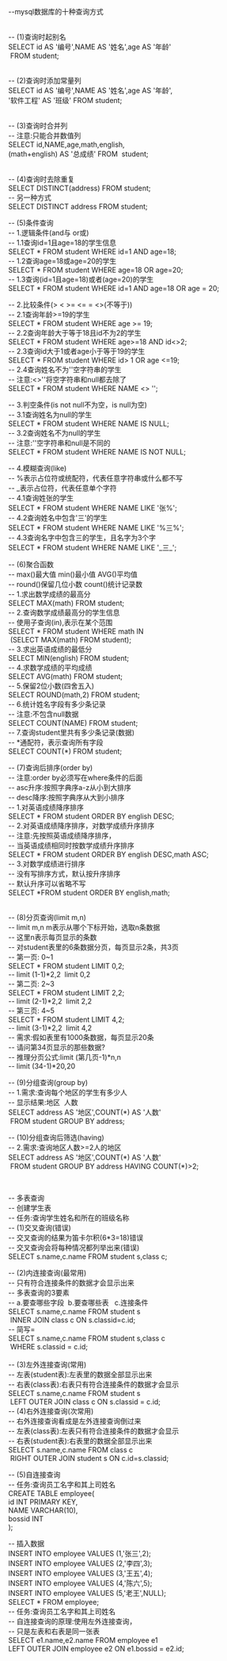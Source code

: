 <div id="article_content" class="article_content clearfix">
            <link rel="stylesheet" href="https://csdnimg.cn/release/phoenix/template/css/ck_htmledit_views-833878f763.css">
                            <link rel="stylesheet" href="https://csdnimg.cn/release/phoenix/template/css/ck_htmledit_views-833878f763.css">
                <div class="htmledit_views" id="content_views">
                                            <p>--mysql数据库的十种查询方式</p>

<p><br>
-- (1)查询时起别名<br>
SELECT id AS '编号',NAME AS '姓名',age AS '年龄'<br>
&nbsp;FROM student;</p>

<p><br>
-- (2)查询时添加常量列<br>
SELECT id AS '编号',NAME AS '姓名',age AS '年龄',<br>
'软件工程' AS '班级' FROM student;</p>

<p><br>
-- (3)查询时合并列<br>
-- 注意:只能合并数值列<br>
SELECT id,NAME,age,math,english,<br>
(math+english) AS '总成绩' FROM &nbsp;student;</p>

<p><br>
-- (4)查询时去除重复<br>
SELECT DISTINCT(address) FROM student;<br>
-- 另一种方式<br>
SELECT DISTINCT address FROM student;</p>

<p>-- (5)条件查询<br>
-- 1.逻辑条件(and与 or或)<br>
-- 1.1查询id=1且age=18的学生信息<br>
SELECT * FROM student WHERE id=1 AND age=18;<br>
-- 1.2查询age=18或age=20的学生<br>
SELECT * FROM student WHERE age=18 OR age=20;<br>
-- 1.3查询(id=1且age=18)或者(age=20)的学生<br>
SELECT * FROM student WHERE id=1 AND age=18 OR age = 20;</p>

<p>-- 2.比较条件(&gt; &lt; &gt;= &lt;= = &lt;&gt;(不等于))<br>
-- 2.1查询年龄&gt;=19的学生<br>
SELECT * FROM student WHERE age &gt;= 19;<br>
-- 2.2查询年龄大于等于18且id不为2的学生<br>
SELECT * FROM student WHERE age&gt;=18 AND id&lt;&gt;2;<br>
-- 2.3查询id大于1或者age小于等于19的学生<br>
SELECT * FROM student WHERE id&gt; 1 OR age &lt;=19;<br>
-- 2.4查询姓名不为''空字符串的学生<br>
-- 注意:&lt;&gt;''将空字符串和null都去除了<br>
SELECT * FROM student WHERE NAME &lt;&gt; '';</p>

<p>-- 3.判空条件(is not null不为空，is null为空)<br>
-- 3.1查询姓名为null的学生<br>
SELECT * FROM student WHERE NAME IS NULL;<br>
-- 3.2查询姓名不为null的学生<br>
-- 注意:''空字符串和null是不同的<br>
SELECT * FROM student WHERE NAME IS NOT NULL;</p>

<p>-- 4.模糊查询(like)<br>
-- %表示占位符或统配符，代表任意字符串或什么都不写<br>
-- _表示占位符，代表任意单个字符<br>
-- 4.1查询姓张的学生<br>
SELECT * FROM student WHERE NAME LIKE '张%';<br>
-- 4.2查询姓名中包含'三'的学生<br>
SELECT * FROM student WHERE NAME LIKE '%三%';<br>
-- 4.3查询名字中包含三的学生，且名字为3个字<br>
SELECT * FROM student WHERE NAME LIKE '_三_';</p>

<p>-- (6)聚合函数<br>
-- max()最大值 min()最小值 AVG()平均值&nbsp;<br>
-- round()保留几位小数 count()统计记录数<br>
-- 1.求出数学成绩的最高分<br>
SELECT MAX(math) FROM student;<br>
-- 2.查询数学成绩最高分的学生信息<br>
-- 使用子查询(in),表示在某个范围<br>
SELECT * FROM student WHERE math IN<br>
&nbsp;(SELECT MAX(math) FROM student);<br>
-- 3.求出英语成绩的最低分<br>
SELECT MIN(english) FROM student;<br>
-- 4.求数学成绩的平均成绩<br>
SELECT AVG(math) FROM student;<br>
-- 5.保留2位小数(四舍五入)<br>
SELECT ROUND(math,2) FROM student;<br>
-- 6.统计姓名字段有多少条记录<br>
-- 注意:不包含null数据<br>
SELECT COUNT(NAME) FROM student;<br>
-- 7.查询student里共有多少条记录(数据)<br>
-- *通配符，表示查询所有字段<br>
SELECT COUNT(*) FROM student;</p>

<p>-- (7)查询后排序(order by)<br>
-- 注意:order by必须写在where条件的后面<br>
-- asc升序:按照字典序a-z从小到大排序<br>
-- desc降序:按照字典序从大到小排序<br>
-- 1.对英语成绩降序排序<br>
SELECT * FROM student ORDER BY english DESC;<br>
-- 2.对英语成绩降序排序，对数学成绩升序排序<br>
-- 注意:先按照英语成绩降序排序，<br>
-- 当英语成绩相同时按数学成绩升序排序<br>
SELECT * FROM student ORDER BY english DESC,math ASC;<br>
-- 3.对数学成绩进行排序<br>
-- 没有写排序方式，默认按升序排序<br>
-- 默认升序可以省略不写<br>
SELECT *FROM student ORDER BY english,math;</p>

<p><br>
-- (8)分页查询(limit m,n)<br>
-- limit m,n m表示从哪个下标开始，选取n条数据<br>
-- 这里n表示每页显示的条数<br>
-- 对student表里的6条数据分页，每页显示2条，共3页<br>
-- 第一页: 0~1<br>
SELECT * FROM student LIMIT 0,2;<br>
-- limit (1-1)*2,2 &nbsp;limit 0,2<br>
-- 第二页: 2~3<br>
SELECT * FROM student LIMIT 2,2;<br>
-- limit (2-1)*2,2 &nbsp;limit 2,2<br>
-- 第三页: 4~5<br>
SELECT * FROM student LIMIT 4,2;<br>
-- limit (3-1)*2,2 &nbsp;limit 4,2<br>
-- 需求:假如表里有1000条数据，每页显示20条<br>
-- 请问第34页显示的那些数据?<br>
-- 推理分页公式:limit (第几页-1)*n,n<br>
-- limit (34-1)*20,20</p>

<p>-- (9)分组查询(group by)<br>
-- 1.需求:查询每个地区的学生有多少人<br>
-- 显示结果:地区 &nbsp;人数<br>
SELECT address AS '地区',COUNT(*) AS '人数'<br>
&nbsp;FROM student GROUP BY address;</p>

<p>-- (10)分组查询后筛选(having)<br>
-- 2.需求:查询地区人数&gt;=2人的地区<br>
SELECT address AS '地区',COUNT(*) AS '人数'<br>
&nbsp;FROM student GROUP BY address HAVING COUNT(*)&gt;2;</p>

<p>&nbsp;</p>

<p>-- 多表查询<br>
-- 创建学生表<br>
-- 任务:查询学生姓名和所在的班级名称<br>
-- (1)交叉查询(错误)<br>
-- 交叉查询的结果为笛卡尔积(6*3=18)错误<br>
-- 交叉查询会将每种情况都列举出来(错误)<br>
SELECT s.name,c.name FROM student s,class c;</p>

<p>-- (2)内连接查询(最常用)<br>
-- 只有符合连接条件的数据才会显示出来<br>
-- 多表查询的3要素<br>
-- a.要查哪些字段 &nbsp;b.要查哪些表 &nbsp; c.连接条件<br>
SELECT s.name,c.name FROM student s&nbsp;<br>
&nbsp;INNER JOIN class c ON s.classid=c.id;<br>
-- 简写=<br>
SELECT s.name,c.name FROM student s,class c<br>
&nbsp;WHERE s.classid = c.id;<br>
&nbsp;<br>
-- (3)左外连接查询(常用)<br>
-- 左表(student表):左表里的数据全部显示出来<br>
-- 右表(class表):右表只有符合连接条件的数据才会显示<br>
SELECT s.name,c.name FROM student s<br>
&nbsp;LEFT OUTER JOIN class c ON s.classid = c.id;<br>
-- (4)右外连接查询(次常用)<br>
-- 右外连接查询看成是左外连接查询倒过来<br>
-- 左表(class表):左表只有符合连接条件的数据才会显示<br>
-- 右表(student表):右表里的数据全部显示出来<br>
SELECT s.name,c.name FROM class c&nbsp;<br>
&nbsp;RIGHT OUTER JOIN student s ON c.id=s.classid;</p>

<p>-- (5)自连接查询<br>
-- 任务:查询员工名字和其上司姓名<br>
CREATE TABLE employee(<br>
id INT PRIMARY KEY,<br>
NAME VARCHAR(10),<br>
bossid INT<br>
);</p>

<p>-- 插入数据<br>
INSERT INTO employee VALUES (1,'张三',2);<br>
INSERT INTO employee VALUES (2,'李四',3);<br>
INSERT INTO employee VALUES (3,'王五',4);<br>
INSERT INTO employee VALUES (4,'陈六',5);<br>
INSERT INTO employee VALUES (5,'老王',NULL);<br>
SELECT * FROM employee;<br>
-- 任务:查询员工名字和其上司姓名<br>
-- 自连接查询的原理:使用左外连接查询，<br>
-- 只是左表和右表是同一张表<br>
SELECT e1.name,e2.name FROM employee e1&nbsp;<br>
LEFT OUTER JOIN employee e2 ON e1.bossid = e2.id;</p>

<p>&nbsp;</p>                                    </div>
                                                